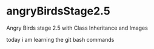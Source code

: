 # angryBirdsStage2.5
Angry Birds stage 2.5 with Class Inheritance and Images

today i am learning the git bash commands
